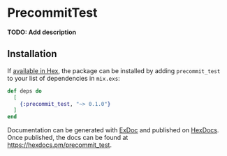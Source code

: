 # PrecommitTest

**TODO: Add description**

## Installation

If [available in Hex](https://hex.pm/docs/publish), the package can be installed
by adding `precommit_test` to your list of dependencies in `mix.exs`:

```elixir
def deps do
  [
    {:precommit_test, "~> 0.1.0"}
  ]
end
```

Documentation can be generated with [ExDoc](https://github.com/elixir-lang/ex_doc)
and published on [HexDocs](https://hexdocs.pm). Once published, the docs can
be found at <https://hexdocs.pm/precommit_test>.

